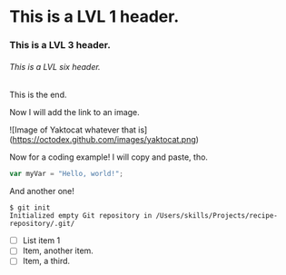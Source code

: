 # This is a LVL 1 header.
### This is a LVL 3 header.
###### This is a LVL six header.

This is the end.

Now I will add the link to an image.

![Image of Yaktocat whatever that is] (https://octodex.github.com/images/yaktocat.png)

Now for a coding example! I will copy and paste, tho.

``` javascript
var myVar = "Hello, world!";
```

And another one!

```
$ git init
Initialized empty Git repository in /Users/skills/Projects/recipe-repository/.git/
```

- [ ] List item 1
- [ ] Item, another item.
- [ ] Item, a third.
